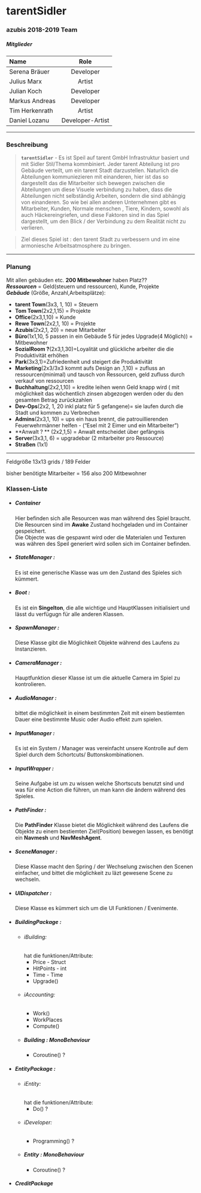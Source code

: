 # tarentSidler
### azubis 2018-2019 Team
##### Mitglieder
|Name| Role |
|:----|:-----:|
|Serena Bräuer |Developer|
|Julius Marx|Artist|
|Julian Koch|Developer|
|Markus Andreas|Developer|
|Tim Herkenrath|Artist|
|Daniel Lozanu|Developer-Artist|
***
### Beschreibung

> **`tarentSidler`** - Es ist Speil auf tarent GmbH Infrastruktur basiert und mit Sidler Stil/Thema kommbiniert.
>Jeder tarent Abteilung ist pro Gebäude verteilt, um ein tarent Stadt darzustellen.
>Naturlich die Abteilungen kommuniezieren mit einanderen,
>hier ist das so dargestellt das die Mitarbeiter sich bewegen zwischen die Abteilungen um diese Visuele verbindung zu haben,
>dass die Abteilungen nicht selbständig Arbeiten, sondern die sind abhängig von einanderen.
>So wie bei allen anderen Unternehmen gibt es Mitarbeiter, Kunden, Normale menschen , Tiere, Kindern, sowohl als auch Häckereingriefen,
>und diese Faktoren sind in das Spiel dargestellt, um den Blick / der Verbindung zu dem Realität nicht zu verlieren.

>Ziel dieses Spiel ist : 
>den tarent Stadt zu verbessern und im eine armoniesche Arbeitsatmosphere zu bringen.
___

### Planung

Mit allen gebäuden etc. **200 Mitbewohner** haben Platz??
<br>***Ressourcen*** = Geld(steuern und ressourcen), Kunde, Projekte
<br>***Gebäude*** (Größe, Anzahl,Arbeitsplätze):

* **tarent Town**(3x3, 1, 10) = Steuern
* **Tom Town**(2x2,1,15) = Projekte
* **Office**(2x3,1,10) = Kunde
* **Rewe Town**(2x2,1, 10) = Projekte
* **Azubis**(2x2,1, 20) = neue Mitarbeiter
* **Büro**(1x1,10, 5 passen in ein Gebäude 5 für jedes Upgrade(4 Möglich)) = Mitbewohner
* **SozialRoom ?**(2x3,1,30)=Loyalität und glückliche arbeiter die die Produktivität erhöhen
* **Park**(3x3,1)=Zufriedenheit und steigert die Produktivität
* **Marketing**(2x3/3x3 kommt aufs Design an ,1,10) = zufluss an ressourcen(minimal) und tausch von Ressourcen, geld zufluss durch verkauf von ressourcen
* **Buchhaltung**(2x2,1,10) = kredite leihen wenn Geld knapp wird ( mit möglichkeit das wöchentlich zinsen abgezogen werden oder du den gesamten Betrag zurückzahlen
* **Dev-Ops**(2x2, 1, 20 inkl platz für 5 gefangene)= sie laufen durch die Stadt und kommen zu Verbrechen
* **Admins**(2x3,1, 10) = ups ein haus brennt, die patrouillierenden Feuerwehrmänner helfen - (“Esel mit 2 Eimer und  ein Mitarbeiter”)
* **Anwalt ? ** (2x2,1,5) =  Anwalt entscheidet über gefängnis
* **Server**(3x3,1, 6) = upgradebar (2 mitarbeiter pro Ressource)
* **Straßen** (1x1)
***
  Feldgröße 13x13 grids / 189 Felder

  bisher benötigte Mitarbeiter = 156 also 200 Mitbewohner


### Klassen-Liste

*  ##### Container 
    Hier befinden sich alle Resourcen was man während des Spiel braucht. Die Resourcen sind im **Awake** Zustand hochgeladen und im Container gespeichert. 
    <br>Die Objecte was die gespawnt wird oder die Materialen und Texturen was währen des Speil generiert wird sollen sich im Container befinden.
*  ##### StateManager :
    Es ist eine generische Klasse was um den Zustand des Spieles sich kümmert.
*  ##### Boot :
    Es ist ein **Singelton**, die alle wichtige und HauptKlassen initialisiert und lässt du verfügugn für alle anderen Klassen.
*  ##### SpawnManager :
    Diese Klasse gibt die Möglichkeit Objekte während des Laufens zu Instanzieren. 
*  ##### CameraManager :
    Hauptfunktion dieser Klasse ist um die aktuelle Camera im Spiel zu kontrolieren. 
*  ##### AudioManager :
    bittet die möglichkeit in einem bestimmten Zeit mit einem bestiemten Dauer eine bestimmte Music oder Audio effekt zum spielen. 
*  ##### InputManager :
    Es ist ein System / Manager was vereinfacht unsere Kontrolle auf dem Spiel durch dem Schortcuts/ Buttonskombinationen.
*  ##### InputWrapper :
    Seine Aufgabe ist um zu wissen welche Shortscuts benutzt sind und was für eine Action die führen, un man kann die ändern während des Spieles.
*  ##### PathFinder :
    Die **PathFinder** Klasse bietet die Möglichkeit während des Laufens die Objekte zu einem bestiemten Ziel(Position) bewegen lassen, es benötigt ein **Navmesh** und **NavMeshAgent**. 
*  ##### SceneManager :
    Diese Klasse macht den Spring / der Wechselung zwischen den Scenen einfacher, und bittet die möglichkeit zu läzt gewesene Scene zu wechseln. 
*  ##### UIDispatcher :
    Diese Klasse es kümmert sich um die UI Funktionen / Evenimente.
*  ##### BuildingPackage : 
    * ###### iBuilding: 
        hat die funktionen/Attribute:
        * Price - Struct
        * HitPoints - int
        * Time - Time
        * Upgrade()
    * ###### iAccounting:
        * Work()
        * WorkPlaces
        * Compute()
    * ##### Building : MonoBehaviour
        * Coroutine() ?
*  ##### EntityPackage : 
    * ###### iEntity: 
        hat die funktionen/Attribute:
        * Do() ?
    * ###### iDeveloper:
        * Programming() ?
    * ##### Entity : MonoBehaviour
        * Coroutine() ?
*   ##### CreditPackage
    